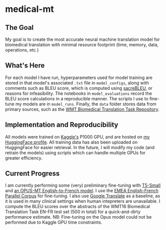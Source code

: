 # medical-mt
## The Goal
My goal is to create the most accurate neural machine translation model for biomedical translation with minimal resource footprint (time, memory, data, operations, etc.)
## What's Here
For each model I have run, hyperparameters used for model training are stored in that model's associated `.txt` file in `model_configs`, along with comments such as BLEU score, which is computed using [sacreBLEU](https://github.com/mjpost/sacreBLEU), or reasons for infeasibility.
The notebooks in `model_evaluations` record the BLEU score calculations in a reproducible manner.
The scripts I use to fine-tune my models are in `model_runs`.
Finally, the `data` folder stores data from primary sources, such as the [WMT Biomedical Translation Task Repository](https://github.com/biomedical-translation-corpora/corpora).
## Implementation and Reproducibility
All models were trained on [Kaggle's](Kaggle.com) P1000 GPU, and are hosted on [my HuggingFace profile](https://huggingface.co/ethansimrm). All training data has also been uploaded on HuggingFace for easier retrieval. In the future, I will modify my code (and retrain the models) using scripts which can handle multiple GPUs for greater efficiency.
## Current Progress
I am currently performing some (very) preliminary fine-tuning with [T5-Small](https://huggingface.co/t5-small) and [an OPUS-MT English-to-French model](https://huggingface.co/Helsinki-NLP/opus-mt-en-fr). I use the [EMEA English-French Parallel Corpus](https://huggingface.co/datasets/emea) for fine-tuning.
I also use [Google Translate](https://translate.google.co.uk/) as a baseline, as it is used in many clinical settings when human intepreters are unavailable.
I compute the BLEU scores over the abstracts of the WMT16 Biomedical Translation Task EN-FR test set (500 in total) for a quick-and-dirty performance estimate.
NB: Fine-tuning on the Opus model could not be performed due to Kaggle GPU time constraints.




